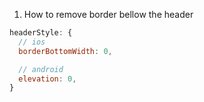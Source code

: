 1. How to remove border bellow the header

```js
headerStyle: {
  // ios
  borderBottomWidth: 0,

  // android
  elevation: 0,
}
```